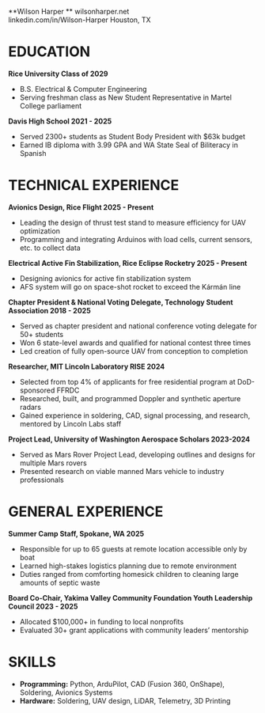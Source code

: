 \*\*Wilson Harper	\*\*	wilsonharper.net  
linkedin.com/in/Wilson-Harper	Houston, TX

# **EDUCATION**

**Rice University	Class of 2029**

* B.S. Electrical \& Computer Engineering
* Serving freshman class as New Student Representative in Martel College parliament

**Davis High School	2021 - 2025**

* Served 2300+ students as Student Body President with $63k budget
* Earned IB diploma with 3.99 GPA and WA State Seal of Biliteracy in Spanish

# **TECHNICAL EXPERIENCE**

**Avionics Design, Rice Flight	2025 - Present**

* Leading the design of thrust test stand to measure efficiency for UAV optimization
* Programming and integrating Arduinos with load cells, current sensors, etc. to collect data



**Electrical Active Fin Stabilization, Rice Eclipse Rocketry	2025 - Present**

* Designing avionics for active fin stabilization system
* AFS system will go on space-shot rocket to exceed the Kármán line



**Chapter President \& National Voting Delegate, Technology Student Association	  2018 - 2025**

* Served as chapter president and national conference voting delegate for 50+ students
* Won 6 state-level awards and qualified for national contest three times
* Led creation of fully open-source UAV from conception to completion



**Researcher, MIT Lincoln Laboratory RISE	2024**

* Selected from top 4% of applicants for free residential program at DoD-sponsored FFRDC
* Researched, built, and programmed Doppler and synthetic aperture radars
* Gained experience in soldering, CAD, signal processing, and research, mentored by Lincoln Labs staff



**Project Lead, University of Washington Aerospace Scholars	2023-2024**

* Served as Mars Rover Project Lead, developing outlines and designs for multiple Mars rovers
* Presented research on viable manned Mars vehicle to industry professionals



# **GENERAL EXPERIENCE**

**Summer Camp Staff, Spokane, WA	  2025**

* Responsible for up to 65 guests at remote location accessible only by boat
* Learned high-stakes logistics planning due to remote environment
* Duties ranged from comforting homesick children to cleaning large amounts of septic waste

**Board Co-Chair, Yakima Valley Community Foundation Youth Leadership Council	2023 - 2025**

* Allocated $100,000+ in funding to local nonprofits
* Evaluated 30+ grant applications with community leaders’ mentorship

# **SKILLS**

* **Programming:** Python, ArduPilot, CAD (Fusion 360, OnShape), Soldering, Avionics Systems
* **Hardware:** Soldering, UAV design, LiDAR, Telemetry, 3D Printing
